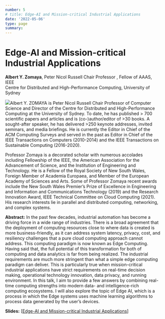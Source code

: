```yaml
---
number: 5
# title: Edge-AI and Mission-critical Industrial Applications
date: '2022-05-06'
type: page
summary:
---
```


<!--more-->

# Edge-AI and Mission-critical Industrial Applications

**Albert Y. Zomaya**, Peter Nicol Russell Chair Professor , Fellow of AAAS, IEEE  
Centre for Distributed and High-Performance Computing, University of Sydney

![](../k5.png)Albert Y. ZOMAYA is Peter Nicol Russell Chair Professor of Computer Science and Director of the Centre for Distributed and High-Performance Computing at the University of Sydney. To date, he has published > 700 scientific papers and articles and is (co-)author/editor of >30 books. A sought-after speaker, he has delivered >250 keynote addresses, invited seminars, and media briefings. He is currently the Editor in Chief of the ACM Computing Surveys and served in the past as Editor in Chief of the IEEE Transactions on Computers (2010-2014) and the IEEE Transactions on Sustainable Computing (2016-2020).

Professor Zomaya is a decorated scholar with numerous accolades including Fellowship of the IEEE, the American Association for the Advancement of Science, and the Institution of Engineering and Technology. He is a Fellow of the Royal Society of New South Wales, Foreign Member of Academia Europaea, and Member of the European Academy of Sciences and Arts. Some of Professor Zomaya recent awards include the New South Wales Premier’s Prize of Excellence in Engineering and Information and Communications Technology (2019) and the Research Innovation Award, IEEE Technical Committee on Cloud Computing (2021). His research interests lie in parallel and distributed computing, networking, and complex systems.

**Abstract:** In the past few decades, industrial automation has become a driving force in a wide range of industries. There is a broad agreement that the deployment of computing resources close to where data is created is more business-friendly, as it can address system latency, privacy, cost, and resiliency challenges that a pure cloud computing approach cannot address. This computing paradigm is now known as Edge Computing. Having said that, the full potential of this transformation for both of computing and data analytics is far from being realized. The industrial requirements are much more stringent than what a simple edge computing paradigm can deliver. This is particularly true when mission-critical industrial applications have strict requirements on real-time decision making, operational technology innovation, data privacy, and running environment. In this talk, I aim to provide a few answers by combining real-time computing strengths into modern data- and intelligence-rich computing ecosystems. I will also explore the topic of Edge AI, which is a process in which the Edge systems uses machine learning algorithms to process data generated by the user’s devices. 

**Slides:** [[Edge-AI and Mission-critical Industrial Applications](https://peilab.comp.polyu.edu.hk/files/HKPoly-2022.pdf)]
